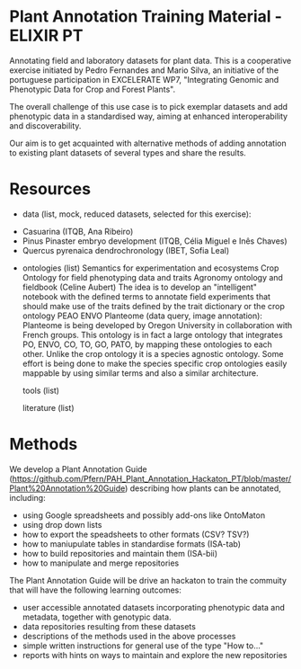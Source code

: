 # Plant Annotation Training Material - ELIXIR PT
Annotating field and laboratory datasets for plant data. 
This is a cooperative exercise initiated by Pedro Fernandes and Mario Silva, an initiative of the portuguese participation in EXCELERATE WP7, "Integrating Genomic and Phenotypic Data for Crop and Forest Plants". 

The overall challenge of this use case is to pick exemplar datasets and add phenotypic data in a standardised way, aiming at enhanced interoperability and discoverability.

Our aim is to get acquainted with alternative methods of adding annotation to existing plant datasets of several types and share the results. 

# Resources #

- data (list, mock, reduced datasets, selected for this exercise): 
 * Casuarina (ITQB, Ana Ribeiro)
 * Pinus Pinaster embryo development (ITQB, Célia Miguel e Inês Chaves)
 * Quercus pyrenaica dendrochronology (IBET, Sofia Leal)

- ontologies (list)
    Semantics for experimentation and ecosystems Crop Ontology for field phenotyping data and traits Agronomy ontology and fieldbook (Celine Aubert) The idea is to develop an "intelligent" notebook with the defined terms to annotate field experiments that should make use of the traits defined by the trait dictionary or the crop ontology PEAO ENVO Planteome (data query, image annotation): Planteome is being developed by Oregon University in collaboration with French groups. This ontology is in fact a large ontology that integrates PO, ENVO, CO, TO, GO, PATO, by mapping these ontologies to each other. Unlike the crop ontology it is a species agnostic ontology. Some effort is being done to make the species specific crop ontologies easily mappable by using similar terms and also a similar architecture.

    tools (list)

    literature (list)



# Methods #

We develop a Plant Annotation Guide (https://github.com/Pfern/PAH_Plant_Annotation_Hackaton_PT/blob/master/Plant%20Annotation%20Guide) describing how plants can be annotated, including: 
- using Google spreadsheets and possibly add-ons like OntoMaton
- using drop down lists
- how to export the speadsheets to other formats (CSV? TSV?)
- how to maniupulate tables in standardise formats (ISA-tab)
- how to build repositories and maintain them (ISA-bii)
- how to manipulate and merge repositories

The Plant Annotation Guide will be drive an hackaton to train the commuity that will have the following learning outcomes:
- user accessible annotated datasets incorporating phenotypic data and metadata, together with genotypic data.
- data repositories resulting from these datasets
- descriptions of the methods used in the above processes
- simple written instructions for general use of the type "How to..."
- reports with hints on ways to maintain and explore the new repositories
